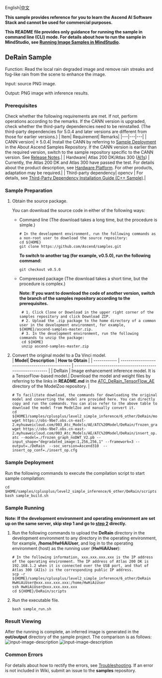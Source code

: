 English|[中文](README_CN.md)

**This sample provides reference for you to learn the Ascend AI Software Stack and cannot be used for commercial purposes.**

**This README file provides only guidance for running the sample in command line (CLI) mode. For details about how to run the sample in MindStudio, see [Running Image Samples in MindStudio](https://github.com/Ascend/samples/wikis/Mindstudio%E8%BF%90%E8%A1%8C%E5%9B%BE%E7%89%87%E6%A0%B7%E4%BE%8B?sort_id=3164874).**

## DeRain Sample
Function: Read the local rain degraded image and remove rain streaks and fog-like rain from the scene to enhance the image.   

Input: source PNG image.   

Output: PNG image with inference results.  

### Prerequisites
Check whether the following requirements are met. If not, perform operations according to the remarks. If the CANN version is upgraded, check whether the third-party dependencies need to be reinstalled. (The third-party dependencies for 5.0.4 and later versions are different from those for earlier versions.)
| Item| Requirement| Remarks|
|---|---|---|
| CANN version| ≥ 5.0.4| Install the CANN by referring to [Sample Deployment](https://github.com/Ascend/samples#%E5%AE%89%E8%A3%85) in the About Ascend Samples Repository. If the CANN version is earlier than the required version, switch to the sample repository specific to the CANN version. See [Release Notes](https://github.com/Ascend/samples/blob/master/README.md).|
| Hardware| Atlas 200 DK/Atlas 300 ([AI1s](https://support.huaweicloud.com/en-us/productdesc-ecs/ecs_01_0047.html#ecs_01_0047__section78423209366)) | Currently, the Atlas 200 DK and Atlas 300 have passed the test. For details about the product description, see [Hardware Platform](https://ascend.huawei.com/en/#/hardware/product). For other products, adaptation may be required.|
| Third-party dependency| opencv | For details, see [Third-Party Dependency Installation Guide (C++ Sample)](../../../environment).|

### Sample Preparation

1. Obtain the source package.

   You can download the source code in either of the following ways:  
    - Command line (The download takes a long time, but the procedure is simple.)
       ```    
       # In the development environment, run the following commands as a non-root user to download the source repository:   
       cd ${HOME}     
       git clone https://github.com/Ascend/samples.git
       ```
       **To switch to another tag (for example, v0.5.0), run the following command:**
       ```
       git checkout v0.5.0
       ```
       
    - Compressed package (The download takes a short time, but the procedure is complex.)  
      
       **Note: If you want to download the code of another version, switch the branch of the samples repository according to the prerequisites.**  
       
       ``` 
        # 1. Click Clone or Download in the upper right corner of the samples repository and click Download ZIP.   
        # 2. Upload the .zip package to the home directory of a common user in the development environment, for example, ${HOME}/ascend-samples-master.zip.    
        # 3. In the development environment, run the following commands to unzip the package:    
        cd ${HOME}    
        unzip ascend-samples-master.zip
       ```
2. Convert the original model to a Da Vinci model.  
   | **Model**| **Description**                                    | **How to Obtain**                                            |
   | ------------ | ------------------------------------------------ | ------------------------------------------------------------ |
   | DeRain       | Image enhancement inference model. It is a TensorFlow-based model.| Download the model and weight files by referring to the links in **README.md** in the [ATC_DeRain_TensorFlow_AE](https://github.com/Ascend/ModelZoo-TensorFlow/tree/master/TensorFlow/contrib/cv/DeRain/ATC_DeRain_TensorFlow_AE) directory of the ModelZoo repository. |
   ```
   # To facilitate download, the commands for downloading the original model and converting the model are provided here. You can directly copy and run the commands. You can also refer to the above table to download the model from ModelZoo and manually convert it.    
   cd ${HOME}/samples/cplusplus/level2_simple_inference/6_other/DeRain/model     
   wget https://obs-9be7.obs.cn-east-2.myhuaweicloud.com/003_Atc_Models/AE/ATC%20Model/DeRain/frozen_graph_noDWT_V2.pb
   wget https://obs-9be7.obs.cn-east-2.myhuaweicloud.com/003_Atc_Models/AE/ATC%20Model/DeRain/insert_op.cfg
   atc --model=./frozen_graph_noDWT_V2.pb --input_shape="degradated_image:1,256,256,1" --framework=3 --output=./DeRain  --soc_version=Ascend310  --insert_op_conf=./insert_op.cfg
   ```
### Sample Deployment
Run the following commands to execute the compilation script to start sample compilation:    
```
cd $HOME/samples/cplusplus/level2_simple_inference/6_other/DeRain/scripts   
bash sample_build.sh
```
### Sample Running

**Note: If the development environment and operating environment are set up on the same server, skip step 1 and go to [step 2](#step_2) directly.**  

1. Run the following commands to upload the **DeRain** directory in the development environment to any directory in the operating environment, for example, **/home/HwHiAiUser**, and log in to the operating environment (host) as the running user (**HwHiAiUser**):
   ```
   # In the following information, xxx.xxx.xxx.xxx is the IP address of the operating environment. The IP address of Atlas 200 DK is 192.168.1.2 when it is connected over the USB port, and that of Atlas 300 (AI1s) is the corresponding public IP address.
   scp -r ${HOME}/samples/cplusplus/level2_simple_inference/6_other/DeRain HwHiAiUser@xxx.xxx.xxx.xxx:/home/HwHiAiUser
   ssh HwHiAiUser@xxx.xxx.xxx.xxx
   cd ${HOME}/DeRain/scripts   
   ```
2. <a name="step_2"></a>Run the executable file.
   ```
   bash sample_run.sh
   ```
### Result Viewing

After the running is complete, an inferred image is generated in the **out/output** directory of the sample project. The comparison is as follows:     
![input-image-description](https://images.gitee.com/uploads/images/2021/1109/102709_abdc3a9e_5400693.png)
![input-image-description](https://images.gitee.com/uploads/images/2021/1109/102738_59ee192b_5400693.png)

### Common Errors
For details about how to rectify the errors, see [Troubleshooting](https://github.com/Ascend/samples/wikis/%E5%B8%B8%E8%A7%81%E9%97%AE%E9%A2%98%E5%AE%9A%E4%BD%8D/%E4%BB%8B%E7%BB%8D). If an error is not included in Wiki, submit an issue to the **samples** repository.
